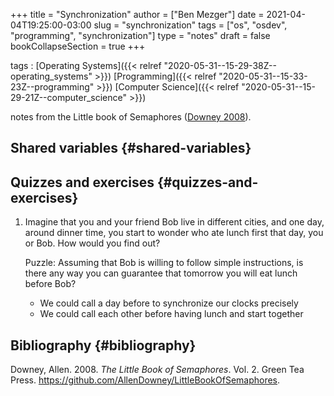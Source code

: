 +++
title = "Synchronization"
author = ["Ben Mezger"]
date = 2021-04-04T19:25:00-03:00
slug = "synchronization"
tags = ["os", "osdev", "programming", "synchronization"]
type = "notes"
draft = false
bookCollapseSection = true
+++

tags
: [Operating Systems]({{< relref "2020-05-31--15-29-38Z--operating_systems" >}}) [Programming]({{< relref "2020-05-31--15-33-23Z--programming" >}}) [Computer Science]({{< relref "2020-05-31--15-29-21Z--computer_science" >}})

notes from the Little book of Semaphores ([Downey 2008](#orgf909852)).


## Shared variables {#shared-variables}


## Quizzes and exercises {#quizzes-and-exercises}

1.  Imagine that you and your friend Bob live in different cities, and one day,
    around dinner time, you start to wonder who ate lunch first that day, you or
    Bob. How would you find out?

    Puzzle: Assuming that Bob is willing to follow simple instructions, is there
    any way you can guarantee that tomorrow you will eat lunch before Bob?

    -   We could call a day before to synchronize our clocks precisely
    -   We could call each other before having lunch and start together


## Bibliography {#bibliography}

<a id="orgf909852"></a>Downey, Allen. 2008. _The Little Book of Semaphores_. Vol. 2. Green Tea Press. <https://github.com/AllenDowney/LittleBookOfSemaphores>.
